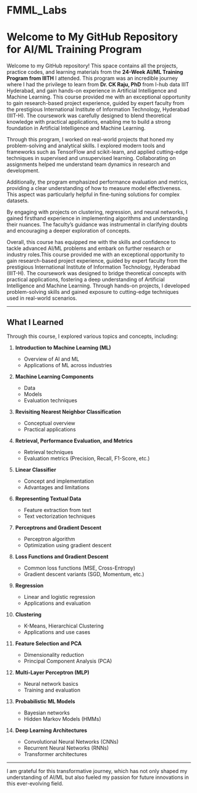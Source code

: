 # FMML_Labs
# Welcome to My GitHub Repository for AI/ML Training Program

Welcome to my GitHub repository! This space contains all the projects, practice codes, and learning materials from the **24-Week AI/ML Training Program from IIITH** I attended. This program was an incredible journey where I had the privilege to learn from **Dr. CK Raju, PhD** from I-hub data IIIT Hyderabad, and gain hands-on experience in Artificial Intelligence and Machine Learning.
This course provided me with an exceptional opportunity to gain research-based project experience, guided by expert faculty from the prestigious International Institute of Information Technology, Hyderabad (IIIT-H). The coursework was carefully designed to blend theoretical knowledge with practical applications, enabling me to build a strong foundation in Artificial Intelligence and Machine Learning.

Through this program, I worked on real-world projects that honed my problem-solving and analytical skills. I explored modern tools and frameworks such as TensorFlow and scikit-learn, and applied cutting-edge techniques in supervised and unsupervised learning. Collaborating on assignments helped me understand team dynamics in research and development.

Additionally, the program emphasized performance evaluation and metrics, providing a clear understanding of how to measure model effectiveness. This aspect was particularly helpful in fine-tuning solutions for complex datasets.

By engaging with projects on clustering, regression, and neural networks, I gained firsthand experience in implementing algorithms and understanding their nuances. The faculty’s guidance was instrumental in clarifying doubts and encouraging a deeper exploration of concepts.

Overall, this course has equipped me with the skills and confidence to tackle advanced AI/ML problems and embark on further research or industry roles.This course provided me with an exceptional opportunity to gain research-based project experience, guided by expert faculty from the prestigious International Institute of Information Technology, Hyderabad (IIIT-H). The coursework was designed to bridge theoretical concepts with practical applications, fostering a deep understanding of Artificial Intelligence and Machine Learning. Through hands-on projects, I developed problem-solving skills and gained exposure to cutting-edge techniques used in real-world scenarios.

---

## What I Learned

Through this course, I explored various topics and concepts, including:

1. **Introduction to Machine Learning (ML)**
   - Overview of AI and ML
   - Applications of ML across industries

2. **Machine Learning Components**
   - Data
   - Models
   - Evaluation techniques

3. **Revisiting Nearest Neighbor Classification**
   - Conceptual overview
   - Practical applications

4. **Retrieval, Performance Evaluation, and Metrics**
   - Retrieval techniques
   - Evaluation metrics (Precision, Recall, F1-Score, etc.)

5. **Linear Classifier**
   - Concept and implementation
   - Advantages and limitations

6. **Representing Textual Data**
   - Feature extraction from text 
   - Text vectorization techniques

7. **Perceptrons and Gradient Descent**
   - Perceptron algorithm
   - Optimization using gradient descent

8. **Loss Functions and Gradient Descent**
   - Common loss functions (MSE, Cross-Entropy)
   - Gradient descent variants (SGD, Momentum, etc.)

9. **Regression**
   - Linear and logistic regression
   - Applications and evaluation

10. **Clustering**
    - K-Means, Hierarchical Clustering
    - Applications and use cases

11. **Feature Selection and PCA**
    - Dimensionality reduction
    - Principal Component Analysis (PCA)

12. **Multi-Layer Perceptron (MLP)**
    - Neural network basics
    - Training and evaluation

13. **Probabilistic ML Models**
    - Bayesian networks
    - Hidden Markov Models (HMMs)

14. **Deep Learning Architectures**
    - Convolutional Neural Networks (CNNs)
    - Recurrent Neural Networks (RNNs)
    - Transformer architectures

---

I am grateful for this transformative journey, which has not only shaped my understanding of AI/ML but also fueled my passion for future innovations in this ever-evolving field.
